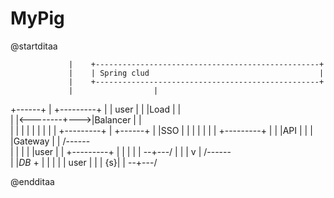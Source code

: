 # MyPig














@startditaa

                 |    +--------------------------------------------------+
                 |    | Spring clud                                      |
                 |    +--------------------------------------------------+
                 |                  |
+------+         |    +---------+   | 
| user |         |    |Load     |   |   
|      |<--------+--->|Balancer |   |  
|      |         |    |         |   |
|      |         |    +---------+   |
+------+         |    |SSO      |   |
                 |    |         |   |
                 |    +---------+   |
                 |    |API      |   |
                 |    |Gateway  |   |   /------\
                 |    |         |   |   |user  |
                 |    +---------+   |   |      |
                 |                  |   \--+---/
                 |                         |
                 |                         v
                 |                      /------\
                 |                      |*DB*  +
                 |                      |      |
                 |                      | user |
                 |                      |   {s}|
                 |                      \--+---/

@endditaa
